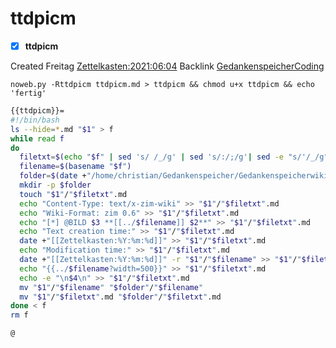 # ttdpicm

- [X] **ttdpicm**

Created Freitag [Zettelkasten:2021:06:04]()
Backlink [GedankenspeicherCoding](../GedankenspeicherCoding.md)

  ``noweb.py -Rttdpicm ttdpicm.md > ttdpicm && chmod u+x ttdpicm && echo 'fertig'``

```bash
{{ttdpicm}}=
#!/bin/bash
ls --hide=*.md "$1" > f
while read f
do
  filetxt=$(echo "$f" | sed 's/ /_/g' | sed 's/:/;/g'| sed -e "s/'/_/g" | sed 's/\"//g')
  filename=$(basename "$f")
  folder=$(date +"/home/christian/Gedankenspeicher/Gedankenspeicherwiki/Zettelkasten/%Y/%m/%d" -r "$1"/"$filename")
  mkdir -p $folder
  touch "$1"/"$filetxt".md
  echo "Content-Type: text/x-zim-wiki" >> "$1"/"$filetxt".md
  echo "Wiki-Format: zim 0.6" >> "$1"/"$filetxt".md
  echo "[*] @BILD $3 **[[../$filename]] $2**" >> "$1"/"$filetxt".md
  echo "Text creation time:" >> "$1"/"$filetxt".md
  date +"[[Zettelkasten:%Y:%m:%d]]" >> "$1"/"$filetxt".md
  echo "Modification time:" >> "$1"/"$filetxt".md
  date +"[[Zettelkasten:%Y:%m:%d]]" -r "$1"/"$filename" >> "$1"/"$filetxt".md
  echo "{{../$filename?width=500}}" >> "$1"/"$filetxt".md
  echo -e "\n$4\n" >> "$1"/"$filetxt".md
  mv "$1"/"$filename" "$folder"/"$filename"
  mv "$1"/"$filetxt".md "$folder"/"$filetxt".md
done < f
rm f

@
```




